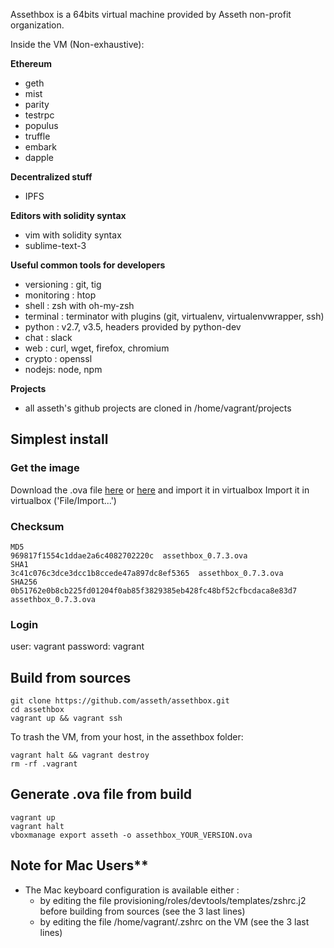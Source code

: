 Assethbox is a 64bits virtual machine provided by Asseth non-profit organization.

Inside the VM (Non-exhaustive):

**Ethereum**

* geth
* mist
* parity
* testrpc
* populus
* truffle
* embark
* dapple

**Decentralized stuff**

* IPFS

**Editors with solidity syntax**

* vim with solidity syntax
* sublime-text-3

**Useful common tools for developers**

* versioning : git, tig
* monitoring : htop
* shell : zsh with oh-my-zsh
* terminal : terminator with plugins (git, virtualenv, virtualenvwrapper, ssh)
* python : v2.7, v3.5, headers provided by python-dev
* chat : slack
* web : curl, wget, firefox, chromium
* crypto : openssl
* nodejs: node, npm

**Projects**

* all asseth's github projects are cloned in /home/vagrant/projects

## Simplest install

### Get the image

Download the .ova file  [here](https://drive.google.com/open?id=0B8rZeDVmrvHGcEtMLTVIT0RWTzA) or [here](https://mega.nz/#!grZlVRTB!p_u5OcE1iFY0XJtYbrS7xqlnIZftYdkD0tr7epCDSYg) and import it in virtualbox
Import it in virtualbox ('File/Import...')

### Checksum

    MD5
    969817f1554c1ddae2a6c4082702220c  assethbox_0.7.3.ova
    SHA1
    3c41c076c3dce3dcc1b8ccede47a897dc8ef5365  assethbox_0.7.3.ova
    SHA256
    0b51762e0b8cb225fd01204f0ab85f3829385eb428fc48bf52cfbcdaca8e83d7  assethbox_0.7.3.ova


### Login

user: vagrant
password: vagrant

## Build from sources

    git clone https://github.com/asseth/assethbox.git
    cd assethbox
    vagrant up && vagrant ssh

To trash the VM, from your host, in the assethbox folder:

    vagrant halt && vagrant destroy
    rm -rf .vagrant

## Generate .ova file from build

    vagrant up
    vagrant halt
    vboxmanage export asseth -o assethbox_YOUR_VERSION.ova
    

## Note for Mac Users**

* The Mac keyboard configuration is available either :
    - by editing the file provisioning/roles/devtools/templates/zshrc.j2 before building from sources (see the 3 last lines)
    - by editing the file /home/vagrant/.zshrc on the VM (see the 3 last lines)
